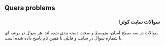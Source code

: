 ## Quera problems
<h3 align="right"> سوالات سایت کوئرا </h3>

سوالات در سه سطح آسان، متوسط و سخت دسته بندی شده اند.
هر سوال در پوشه ای با شماره سوال در سایت و فایلی با همین نام پاسخ داده شده است.